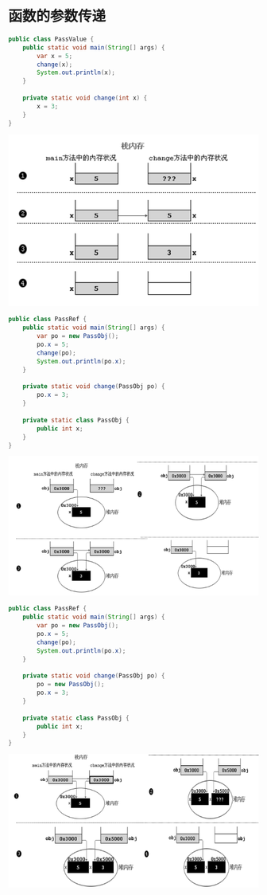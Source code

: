 # 函数的参数传递



```Java
public class PassValue {
    public static void main(String[] args) {
        var x = 5;
        change(x);
        System.out.println(x);
    }

    private static void change(int x) {
        x = 3;
    }
}

```

















![file://C:\Users\ADMINI~1\AppData\Local\Temp\ct_tmp/2.png](assets/clip_image001-1547644639046.png)



























```Java
public class PassRef {
    public static void main(String[] args) {
        var po = new PassObj();
        po.x = 5;
        change(po);
        System.out.println(po.x);
    }

    private static void change(PassObj po) {
        po.x = 3;
    }

    private static class PassObj {
        public int x;
    }
}
```

























![file://C:\Users\ADMINI~1\AppData\Local\Temp\ct_tmp/4.png](assets/clip_image001-1547644673780.png)





























```java
public class PassRef {
    public static void main(String[] args) {
        var po = new PassObj();
        po.x = 5;
        change(po);
        System.out.println(po.x);
    }

    private static void change(PassObj po) {
        po = new PassObj();
        po.x = 3;
    }

    private static class PassObj {
        public int x;
    }
}
```

















































![file://C:\Users\ADMINI~1\AppData\Local\Temp\ct_tmp/6.png](assets/clip_image001-1547644762355.png)